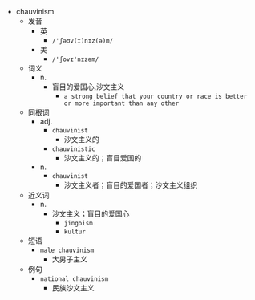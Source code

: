 - chauvinism
  - 发音
    - 英
      - `/'ʃəʊv(ɪ)nɪz(ə)m/`
    - 美
      - `/'ʃovɪ'nɪzəm/`
  - 词义
    - n.
      - 盲目的爱国心,沙文主义
        - `a strong belief that your country or race is better or more important than any other`
  - 同根词
    - adj.
      - `chauvinist`
        - 沙文主义的
      - `chauvinistic`
        - 沙文主义的；盲目爱国的
    - n.
      - `chauvinist`
        - 沙文主义者；盲目的爱国者；沙文主义组织
  - 近义词
    - n.
      - 沙文主义；盲目的爱国心
        - `jingoism`
        - `kultur`
  - 短语
    - `male chauvinism`
      - 大男子主义 
  - 例句
    - `national chauvinism`
      - 民族沙文主义

